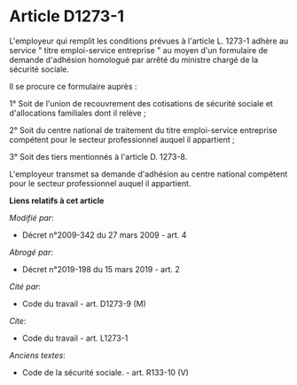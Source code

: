 # Article D1273-1

L'employeur qui remplit les conditions prévues à l'article L. 1273-1 adhère au service " titre emploi-service entreprise " au
moyen d'un formulaire de demande d'adhésion homologué par arrêté du ministre chargé de la sécurité sociale. 

Il se procure ce formulaire auprès : 

1° Soit de l'union de recouvrement des cotisations de sécurité sociale et d'allocations familiales dont il relève ; 

2° Soit du centre national de traitement du titre emploi-service entreprise compétent pour le secteur professionnel auquel il
appartient ; 

3° Soit des tiers mentionnés à l'article D. 1273-8.

L'employeur transmet sa demande d'adhésion au centre national compétent pour le secteur professionnel auquel il appartient.

**Liens relatifs à cet article**

_Modifié par_:

  - Décret n°2009-342 du 27 mars 2009 - art. 4

_Abrogé par_:

  - Décret n°2019-198 du 15 mars 2019 - art. 2

_Cité par_:

  - Code du travail - art. D1273-9 (M)

_Cite_:

  - Code du travail - art. L1273-1

_Anciens textes_:

  - Code de la sécurité sociale. - art. R133-10 (V)
